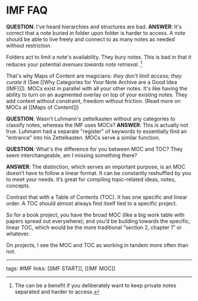 # IMF FAQ
**QUESTION**: I've heard hierarchies and structures are bad.
**ANSWER**: It's correct that a note buried in folder upon folder is harder to access. A note should be able to live freely and connect to as many notes as needed without restriction.

Folders act to limit a note's availability. They bury notes. This is bad in that it reduces your potential *avenues towards note retrieval*. [^1]

That's why Maps of Content are magicians: *they don't limit access; they curate it* (See [[Why Categories for Your Note Archive are a Good Idea (IMF)]]). MOCs exist in parallel with all your other notes. It's like having the ability to turn on an augmented overlay on top of your existing notes. They add context without constraint, freedom without friction. (Read more on MOCs at [[Maps of Content]])


**QUESTION**: Wasn't Luhmann's zettelkasten without any categories to classify notes, whereas the IMF uses MOCs?
**ANSWER**: This is actually not true. Luhmann had a separate "register" of keywords to essentially find an “entrance” into his Zettelkasten. MOCs serve a similar function.


**QUESTION**: What's the difference for you between MOC and TOC? They seem interchangeable, am I missing something there?

**ANSWER**: The distinction, which serves an important purpose, is an MOC doesn’t have to follow a linear format. It can be constantly reshuffled by you to meet your needs. It’s great for compiling topic-related ideas, notes, concepts.

Contrast that with a Table of Contents (TOC). It has one specific and linear order. A TOC should almost always find itself tied to a specific project. 

So for a book project, you have the broad MOC (like a big work table with papers spread out everywhere); and you’d be building towards the specific, linear TOC, which would be the more traditional “section 2, chapter 1” or whatever.

On projects, I see the MOC and TOC as working in tandem more often than not.

---
tags: #IMF
links: [[IMF START]], [[IMF MOC]]

[^1]: The can be a benefit if you deliberately want to keep private notes separated and harder to access. 